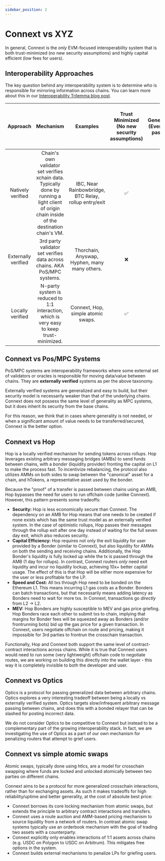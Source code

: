 ```yaml
---
sidebar_position: 2
---
```


# Connext vs XYZ

In general, Connext is the *only* EVM-focused interoperability system that is both trust-minimized (no new security assumptions) and highly capital efficient (low fees for users).

## Interoperability Approaches

The key question behind any interoperability system is to determine *who* is responsible for mirroring information across chains. You can learn more about this in our [Interoperability Trilemma blog post](https://medium.com/connext/the-interoperability-trilemma-657c2cf69f17).

|       Approach      |                                                                     Mechanism                                                                    |                        Examples                       | Trust Minimized (No new security assumptions) | Generalized (Event data passing) | Cheap/fast, easy to build, & easy to extend to more systems |
|:-------------------:|:------------------------------------------------------------------------------------------------------------------------------------------------:|:-----------------------------------------------------:|:---------------------------------------------:|:--------------------------------:|:-----------------------------------------------------------:|
| Natively verified   | Chain's own validator set verifies xchain data.  Typically done by running a light client of origin chain inside of the destination chain's VM.  | IBC, Near Rainbowbridge, BTC Relay, rollup entry/exit |                       ✅                       |                 ✅                |                              ❌                              |
| Externally verified | 3rd party validator set verifies data across chains. AKA PoS/MPC systems.                                                                        | Thorchain, Anyswap, Hyphen, many many others.         |                       ❌                       |                 ✅                |                              ✅                              |
| Locally verified    | N-party system is reduced to 1:1 interaction, which is very easy to keep trust-minimized.                                                        | Connext, Hop, simple atomic swaps.                    |                       ✅                       |                 ❌                |                              ✅                              |

## Connext vs Pos/MPC Systems

PoS/MPC systems are interoperability frameworks where some external set of validators or oracles is responsible for moving data/value between chains. They are **externally verified** systems as per the above taxonomy.

Externally verified systems are generalized and easy to build, but their security model is necessarily weaker than that of the underlying chains. Connext does not possess the same level of generality as MPC systems, but it does inherit its security from the base chains.

For this reason, we think that in cases where generality is not needed, or when a significant amount of value needs to be transferred/secured, Connext is the better option.

## Connext vs Hop

Hop is a locally verified mechanism for sending tokens across rollups. Hop leverages existing arbitrary messaging bridges (AMBs) to send funds between chains, with a *bonder* (liquidity provider) fronting the capital on L1 to make the process fast. To incentivize rebalancing, the protocol also utilizes AMMs on both sides to swap between the "canonical" asset for a chain, and hTokens, a representative asset used by the bonder.

Because the "proof" of a transfer is passed between chains using an AMB, Hop bypasses the need for users to run offchain code (unlike Connext). However, this pattern presents some tradeoffs:

- **Security:** Hop is less economically secure than Connext. The dependency on an AMB for Hop means that one needs to be created if none exists which has the same trust model as an externally verified system. In the case of optimistic rollups, Hop passes their messages through the rollup exit after one day instead of waiting for the full seven day exit, which also reduces security.
- **Capital Efficiency:** Hop requires not only the exit liquidity for user provided by a Bonder (similar to Connext), but also liquidity for AMMs on both the sending and receiving chains. Additionally, the Hop Bonder's liquidity is fully locked up while the tx is passed through the AMB (1 day for rollups). In contrast, Connext routers *only* need exit liquidity and incur no liquidity lockup, achieving 10x+ better capital usage. The effect of this is that Hop will be either more expensive for the user or less profitable for the LP.
- **Speed and Cost:** All txs through Hop need to be bonded on the Ethereum L1. This means incurring L1 gas costs as a Bonder. Bonders can batch transactions, but that necessarily means adding latency as Bonders need to wait for more txs. In Connext, transactions go *directly* from L2 -> L2.
- **MEV:** Hop Bonders are highly susceptible to MEV and gas price griefing. Hop Bonders race each other to submit txs to chain, implying that margins for Bonder fees will be squeezed away as Bonders (and/or frontrunning bots) bid up the gas price for a given transaction. In Connext, users negotiate offchain on route and pricing, making it impossible for 3rd parties to frontrun the crosschain transaction.

Functionally, Hop and Connext both support the same level of contract-contract interactions across chains. While it is true that Connext users would need to run some (very lightweight) offchain code to negotiate routes, we are working on building this directly into the wallet layer - this way it is completely invisible to both the developer and user.

## Connext vs Optics

Optics is a protocol for passing generalized data between arbitrary chains. Optics explores a very interesting tradeoff between being a locally vs externally verified system. Optics targets slow/infrequent arbitrary message passing between chains, and does this with a bonded relayer that can be slashed for posting incorrect data.

We do not consider Optics to be competitive to Connext but instead to be a complementary part of the growing interoperability stack. In fact, we are investigating the use of Optics as a part of our own mechanism for penalizing routers that attempt to grief users.

## Connext vs simple atomic swaps

Atomic swaps, typically done using htlcs, are a model for crosschain swapping where funds are locked and unlocked atomically between two parties on different chains.

Connext aims to be a protocol for more generalized crosschain interactions, rather than for exchanging assets. As such it makes tradeoffs for high reliability/uptime and better generality, at the cost of absolute best price:
- Connext borrows its core locking mechanism from atomic swaps, but extends the principle to arbitrary contract interactions and transfers.
- Connext uses a route auction and AMM-based pricing mechanism to source liquidity from a network of routers. In contrast atomic swap systems typically use an orderbook mechanism with the goal of trading two assets with a counterparty.
- Connext explicitly only enables interactions of 1:1 assets across chains (e.g. USDC on Polygon to USDC on Arbitrum). This mitigates free options in the system.
- Connext builds external mechanisms to penalize LPs for griefing users.
